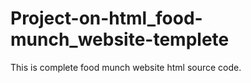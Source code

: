 # Project-on-html_food-munch_website-templete
This is complete food munch website html source code.
